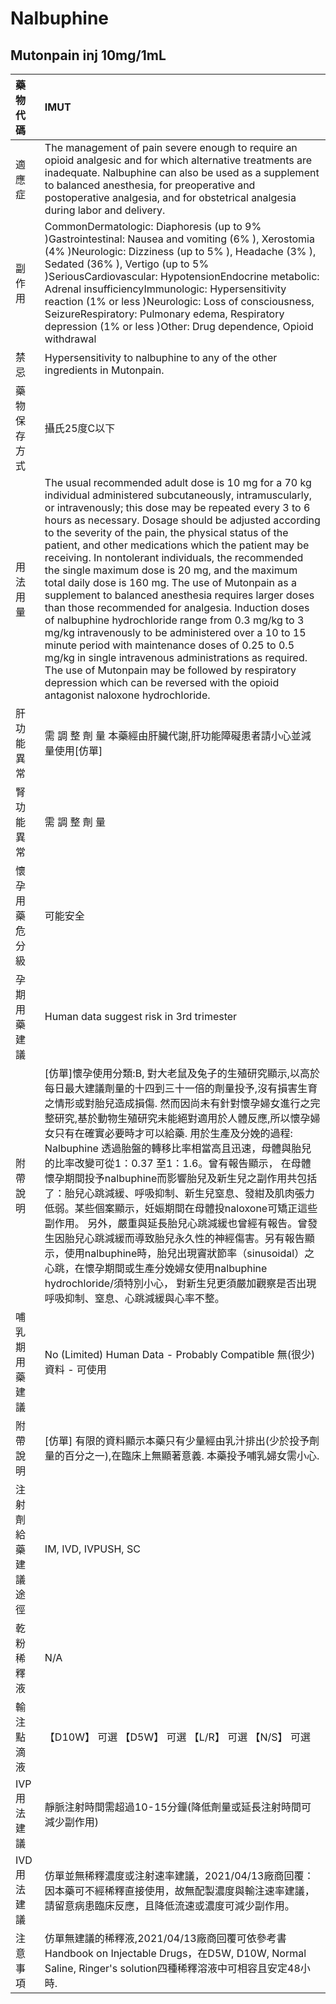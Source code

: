 # Nalbuphine

## Mutonpain inj 10mg/1mL

| 藥物代碼           | IMUT                                                                                                                                                                                                                                                                                                                                                                                                                                                                                                                                                                                                                                                                                                                                                                                                                                                                                                                                                                                           |
|:-------------------|:-----------------------------------------------------------------------------------------------------------------------------------------------------------------------------------------------------------------------------------------------------------------------------------------------------------------------------------------------------------------------------------------------------------------------------------------------------------------------------------------------------------------------------------------------------------------------------------------------------------------------------------------------------------------------------------------------------------------------------------------------------------------------------------------------------------------------------------------------------------------------------------------------------------------------------------------------------------------------------------------------|
| 適應症             | The management of pain severe enough to require an opioid analgesic and for which alternative treatments are inadequate. Nalbuphine can also be used as a supplement to balanced anesthesia, for preoperative and postoperative analgesia, and for obstetrical analgesia during labor and delivery.                                                                                                                                                                                                                                                                                                                                                                                                                                                                                                                                                                                                                                                                                            |
| 副作用             | CommonDermatologic: Diaphoresis (up to 9% )Gastrointestinal: Nausea and vomiting (6% ), Xerostomia (4% )Neurologic: Dizziness (up to 5% ), Headache (3% ), Sedated (36% ), Vertigo (up to 5% )SeriousCardiovascular: HypotensionEndocrine metabolic: Adrenal insufficiencyImmunologic: Hypersensitivity reaction (1% or less )Neurologic: Loss of consciousness, SeizureRespiratory: Pulmonary edema, Respiratory depression (1% or less )Other: Drug dependence, Opioid withdrawal                                                                                                                                                                                                                                                                                                                                                                                                                                                                                                            |
| 禁忌               | Hypersensitivity to nalbuphine to any of the other ingredients in Mutonpain.                                                                                                                                                                                                                                                                                                                                                                                                                                                                                                                                                                                                                                                                                                                                                                                                                                                                                                                   |
| 藥物保存方式       | 攝氏25度C以下                                                                                                                                                                                                                                                                                                                                                                                                                                                                                                                                                                                                                                                                                                                                                                                                                                                                                                                                                                                  |
| 用法用量           | The usual recommended adult dose is 10 mg for a 70 kg individual administered subcutaneously, intramuscularly, or intravenously; this dose may be repeated every 3 to 6 hours as necessary. Dosage should be adjusted according to the severity of the pain, the physical status of the patient, and other medications which the patient may be receiving. In nontolerant individuals, the recommended the single maximum dose is 20 mg, and the maximum total daily dose is 160 mg. The use of Mutonpain as a supplement to balanced anesthesia requires larger doses than those recommended for analgesia. Induction doses of nalbuphine hydrochloride range from 0.3 mg/kg to 3 mg/kg intravenously to be administered over a 10 to 15 minute period with maintenance doses of 0.25 to 0.5 mg/kg in single intravenous administrations as required. The use of Mutonpain may be followed by respiratory depression which can be reversed with the opioid antagonist naloxone hydrochloride. |
| 肝功能異常         | 需 調 整 劑 量  本藥經由肝臟代謝,肝功能障礙患者請小心並減量使用[仿單]                                                                                                                                                                                                                                                                                                                                                                                                                                                                                                                                                                                                                                                                                                                                                                                                                                                                                                                          |
| 腎功能異常         | 需 調 整 劑 量                                                                                                                                                                                                                                                                                                                                                                                                                                                                                                                                                                                                                                                                                                                                                                                                                                                                                                                                                                                 |
| 懷孕用藥危分級     | 可能安全                                                                                                                                                                                                                                                                                                                                                                                                                                                                                                                                                                                                                                                                                                                                                                                                                                                                                                                                                                                       |
| 孕期用藥建議       | Human data suggest risk in 3rd trimester                                                                                                                                                                                                                                                                                                                                                                                                                                                                                                                                                                                                                                                                                                                                                                                                                                                                                                                                                       |
| 附帶說明           | [仿單]懷孕使用分類:B, 對大老鼠及兔子的生殖研究顯示,以高於每日最大建議劑量的十四到三十一倍的劑量投予,沒有損害生育之情形或對胎兒造成損傷. 然而因尚未有針對懷孕婦女進行之完整研究,基於動物生殖研究未能絕對適用於人體反應,所以懷孕婦女只有在確實必要時才可以給藥. 用於生產及分娩的過程: Nalbuphine 透過胎盤的轉移比率相當高且迅速，母體與胎兒的比率改變可從1：0.37 至1：1.6。曾有報告顯示， 在母體懷孕期間投予nalbuphine而影響胎兒及新生兒之副作用共包括了：胎兒心跳減緩、呼吸抑制、新生兒窒息、發紺及肌肉張力低弱。某些個案顯示，妊娠期間在母體投naloxone可矯正這些副作用。 另外，嚴重與延長胎兒心跳減緩也曾經有報告。曾發生因胎兒心跳減緩而導致胎兒永久性的神經傷害。另有報告顯示，使用nalbuphine時，胎兒出現竇狀節率（sinusoidal）之心跳，在懷孕期間或生產分娩婦女使用nalbuphine hydrochloride/須特別小心， 對新生兒更須嚴加觀察是否出現呼吸抑制、窒息、心跳減緩與心率不整。                                                                                                                    |
| 哺乳期用藥建議     | No (Limited) Human Data - Probably Compatible 無(很少)資料 - 可使用                                                                                                                                                                                                                                                                                                                                                                                                                                                                                                                                                                                                                                                                                                                                                                                                                                                                                                                            |
| 附帶說明           | [仿單] 有限的資料顯示本藥只有少量經由乳汁排出(少於投予劑量的百分之一),在臨床上無顯著意義. 本藥投予哺乳婦女需小心.                                                                                                                                                                                                                                                                                                                                                                                                                                                                                                                                                                                                                                                                                                                                                                                                                                                                              |
| 注射劑給藥建議途徑 | IM, IVD, IVPUSH, SC                                                                                                                                                                                                                                                                                                                                                                                                                                                                                                                                                                                                                                                                                                                                                                                                                                                                                                                                                                            |
| 乾粉稀釋液         | N/A                                                                                                                                                                                                                                                                                                                                                                                                                                                                                                                                                                                                                                                                                                                                                                                                                                                                                                                                                                                            |
| 輸注點滴液         | 【D10W】 可選  【D5W】 可選  【L/R】 可選  【N/S】 可選                                                                                                                                                                                                                                                                                                                                                                                                                                                                                                                                                                                                                                                                                                                                                                                                                                                                                                                                        |
| IVP 用法建議       | 靜脈注射時間需超過10-15分鐘(降低劑量或延長注射時間可減少副作用)                                                                                                                                                                                                                                                                                                                                                                                                                                                                                                                                                                                                                                                                                                                                                                                                                                                                                                                                |
| IVD 用法建議       | 仿單並無稀釋濃度或注射速率建議，2021/04/13廠商回覆：因本藥可不經稀釋直接使用，故無配製濃度與輸注速率建議，請留意病患臨床反應，且降低流速或濃度可減少副作用。                                                                                                                                                                                                                                                                                                                                                                                                                                                                                                                                                                                                                                                                                                                                                                                                                                   |
| 注意事項           | 仿單無建議的稀釋液,2021/04/13廠商回覆可依參考書 Handbook on Injectable Drugs，在D5W, D10W, Normal Saline, Ringer's solution四種稀釋溶液中可相容且安定48小時.                                                                                                                                                                                                                                                                                                                                                                                                                                                                                                                                                                                                                                                                                                                                                                                                                                   |

